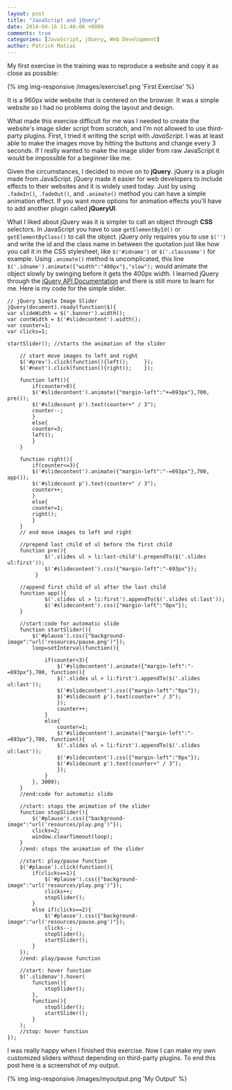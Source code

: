 ```yaml
---
layout: post
title: "JavaScript and jQuery"
date: 2014-04-16 11:40:06 +0800
comments: true
categories: [JavaScript, jQuery, Web Development]
author: Patrick Matias
---
```


My first exercise in the training was to reproduce a website and copy it as close as possible:

{% img img-responsive /images/exercise1.png 'First Exercise' %}

It is a 960px wide website that is centered on the browser. It was a simple website so I had no problems doing the layout and design.
<!--more-->
What made this exercise difficult for me was I needed to create the website's image slider script from scratch, and I'm not allowed to use third-party plugins. First, I tried it writing the script with *JavaScript*. I was at least able to make the images move by hitting the buttons and change every 3 seconds. If I really wanted to make the image slider from raw JavaScript it would be impossible for a beginner like me. 

Given the circumstances, I decided to move on to **jQuery**. jQuery is a plugin made from JavaScript. jQuery made it easier for web developers to include effects to their websites and it is widely used today. Just by using `.fadeIn()`, `.fadeOut()`, and `.animate()` method you can have a simple animation effect. If you want more options for animation effects you'll have to add another plugin called **jQueryUI**.

What I liked about jQuery was it is simpler to call an object through **CSS** selectors. In JavaScript you have to use `getElementById()` or `getElementByClass()` to call the object. jQuery only requires you to use `$('')` and write the id and the class name in between the quotation just like how you call it in the CSS stylesheet, like `$('#idname')` or `$('.classname')` for example. Using `.animate()` method is uncomplicated, this line `$('.idname').animate({"width":"400px"},"slow");` would animate the object slowly by swinging before it gets the 400px width. I learned jQuery through the [jQuery API Documentation](http://api.jquery.com/ "jQuery API Documentation") and there is still more to learn for me. Here is my code for the simple slider.

``` 
// jQuery Simple Image Slider
jQuery(document).ready(function($){
var slideWidth = $('.banner').width();
var contWidth = $('#slidecontent').width();
var counter=1;
var clicks=1;

startSlider(); //starts the animation of the slider

	// start move images to left and right
	$('#prev').click(function(){left();		});
	$('#next').click(function(){right();	});

	function left(){
		if(counter>0){
		$('#slidecontent').animate({"margin-left":"+=693px"},700, pre());
		$('#slidecount p').text(counter+" / 3");
		counter--;
		}
		else{
		counter=3;
		left();
		}
	}

	function right(){
		if(counter<=3){
		$('#slidecontent').animate({"margin-left":"-=693px"},700, app());
		$('#slidecount p').text(counter+" / 3");
		counter++;
		}
		else{
		counter=1;
		right();
		}
	}
	// end move images to left and right

	//prepend last child of ul before the first child 
	function pre(){
		 	$('.slides ul > li:last-child').prependTo($('.slides ul:first'));
		 	$('#slidecontent').css({"margin-left":"-693px"});
		 }

	//append first child of ul after the last child
	function app(){
			$('.slides ul > li:first').appendTo($('.slides ul:last'));
			$('#slidecontent').css({"margin-left":"0px"});
	}

	//start:code for automatic slide
	function startSlider(){
		$('#plause').css({"background-image":"url('resources/pause.png')"});
		loop=setInterval(function(){ 

			if(counter<3){
				$('#slidecontent').animate({"margin-left":"-=693px"},700, function(){
				$('.slides ul > li:first').appendTo($('.slides ul:last'));
				$('#slidecontent').css({"margin-left":"0px"});
				$('#slidecount p').text(counter+" / 3");
				});
				counter++;
			}
			else{
				counter=1;
				$('#slidecontent').animate({"margin-left":"-=693px"},700, function(){
				$('.slides ul > li:first').appendTo($('.slides ul:last'));
				$('#slidecontent').css({"margin-left":"0px"});
				$('#slidecount p').text(counter+" / 3");
				});
			}
		}, 3000);
	}
	//end:code for automatic slide

	//start: stops the animation of the slider
	function stopSlider(){
		$('#plause').css({"background-image":"url('resources/play.png')"});
		clicks=2;
		window.clearTimeout(loop);
	}
	//end: stops the animation of the slider

	//start: play/pause function
	$('#plause').click(function(){
		if(clicks==1){
			$('#plause').css({"background-image":"url('resources/play.png')"});
			clicks++;
			stopSlider();
		}
		else if(clicks==2){
			$('#plause').css({"background-image":"url('resources/pause.png')"});
			clicks--;
			stopSlider();
			startSlider();
		}
	});
	//end: play/pause function

	//start: hover function
	$('.slidenav').hover(
		function(){
			stopSlider();
		},
		function(){
			stopSlider();
			startSlider();	
		}
	);
	//stop: hover function
});
```

I was really happy when I finished this exercise. Now I can make my own customized sliders without depending on third-party plugins. To end this post here is a screenshot of my output.

{% img img-responsive /images/myoutput.png 'My Output' %}